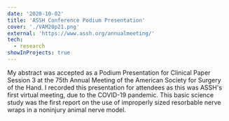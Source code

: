 ```yaml
---
date: '2020-10-02'
title: 'ASSH Conference Podium Presentation'
cover: './VAM20p21.png'
external: 'https://www.assh.org/annualmeeting/'
tech:
  - research
showInProjects: true
---
```


My abstract was accepted as a Podium Presentation for Clinical Paper Session 3 at the 75th Annual Meeting of the American Society for Surgery of the Hand. I recorded this presentation for attendees as this was ASSH's first virtual meeting, due to the COVID-19 pandemic. This basic science study was the first report on the use of improperly sized resorbable nerve wraps in a noninjury animal nerve model.
